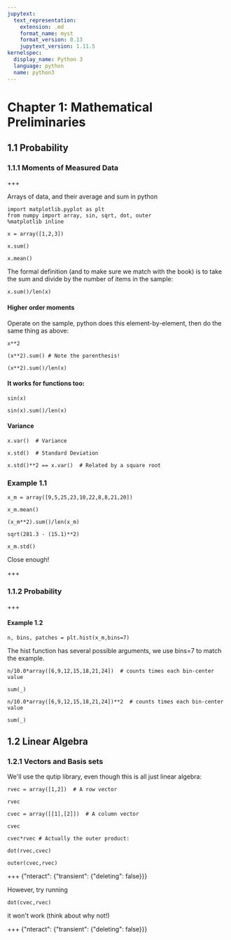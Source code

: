 ```yaml
---
jupytext:
  text_representation:
    extension: .md
    format_name: myst
    format_version: 0.13
    jupytext_version: 1.11.5
kernelspec:
  display_name: Python 3
  language: python
  name: python3
---
```


# Chapter 1: Mathematical Preliminaries
## 1.1 Probability
### 1.1.1 Moments of Measured Data

+++

Arrays of data, and their average and sum in python

```{code-cell} ipython3
import matplotlib.pyplot as plt
from numpy import array, sin, sqrt, dot, outer
%matplotlib inline
```

```{code-cell} ipython3
x = array([1,2,3])
```

```{code-cell} ipython3
x.sum()
```

```{code-cell} ipython3
x.mean()
```

The formal definition (and to make sure we match with the book) is to take the sum and divide by the number of items in the sample:

```{code-cell} ipython3
x.sum()/len(x)
```

#### Higher order moments
Operate on the sample, python does this element-by-element, then do the same thing as above:

```{code-cell} ipython3
x**2
```

```{code-cell} ipython3
(x**2).sum() # Note the parenthesis!
```

```{code-cell} ipython3
(x**2).sum()/len(x)
```

#### It works for functions too:

```{code-cell} ipython3
sin(x)
```

```{code-cell} ipython3
sin(x).sum()/len(x)
```

#### Variance

```{code-cell} ipython3
x.var()  # Variance
```

```{code-cell} ipython3
x.std()  # Standard Deviation
```

```{code-cell} ipython3
x.std()**2 == x.var()  # Related by a square root
```

### Example 1.1

```{code-cell} ipython3
x_m = array([9,5,25,23,10,22,8,8,21,20])
```

```{code-cell} ipython3
x_m.mean()
```

```{code-cell} ipython3
(x_m**2).sum()/len(x_m)
```

```{code-cell} ipython3
sqrt(281.3 - (15.1)**2)
```

```{code-cell} ipython3
x_m.std()
```

Close enough!

+++

### 1.1.2 Probability

+++

#### Example 1.2

```{code-cell} ipython3
n, bins, patches = plt.hist(x_m,bins=7)
```

The hist function has several possible arguments, we use bins=7 to match the example.

```{code-cell} ipython3
n/10.0*array([6,9,12,15,18,21,24])  # counts times each bin-center value
```

```{code-cell} ipython3
sum(_)
```

```{code-cell} ipython3
n/10.0*array([6,9,12,15,18,21,24])**2  # counts times each bin-center value
```

```{code-cell} ipython3
sum(_)
```

## 1.2 Linear Algebra
### 1.2.1 Vectors and Basis sets
We'll use the qutip library, even though this is all just linear algebra:

```{code-cell} ipython3
rvec = array([1,2])  # A row vector
```

```{code-cell} ipython3
rvec
```

```{code-cell} ipython3
cvec = array([[1],[2]])  # A column vector
```

```{code-cell} ipython3
cvec
```

```{code-cell} ipython3
cvec*rvec # Actually the outer product:
```

```{code-cell} ipython3
dot(rvec,cvec)
```

```{code-cell} ipython3
outer(cvec,rvec)
```

+++ {"nteract": {"transient": {"deleting": false}}}

However, try running
```
dot(cvec,rvec)
```
it won't work (think about why not!)

+++ {"nteract": {"transient": {"deleting": false}}}
